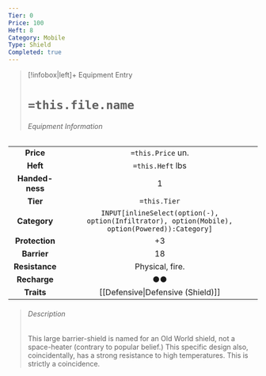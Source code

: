 ```yaml
---
Tier: 0
Price: 100
Heft: 8
Category: Mobile
Type: Shield
Completed: true
---
```

> [!infobox|left]+ Equipment Entry
> # `=this.file.name`
> ###### Equipment Information
|                 |                                                                                                 |
|:---------------:|:-----------------------------------------------------------------------------------------------:|
|    **Price**    |                                        `=this.Price` un.                                        |
|    **Heft**     |                                        `=this.Heft` lbs                                         |
| **Handed-ness** |                                                1                                                |
|    **Tier**     |                                          `=this.Tier`                                           |
|  **Category**   | `INPUT[inlineSelect(option(-), option(Infiltrator), option(Mobile), option(Powered)):Category]` |
| **Protection**  |                                               +3                                                |
|   **Barrier**   |                                               18                                                |
| **Resistance**  |                               Physical, fire.                                |
|  **Recharge**   |                                               ●●                                                |
|   **Traits**    |               [[Defensive\|Defensive (Shield)]]                                                                                  |
> ###### *Description*
> This large barrier-shield is named for an Old World shield, not a space-heater (contrary to popular belief.) This specific design also, coincidentally, has a strong resistance to high temperatures. This is strictly a coincidence. 

